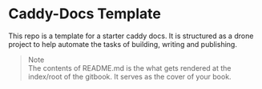 # Caddy-Docs Template

This repo is a template for a starter caddy docs. It is structured as a drone project to help automate the tasks of building, writing and publishing.

> <i class="fa fa-info-circle"></i> Note  
> The contents of README.md is the what gets rendered at the index/root of the gitbook. It serves as the cover of your book.
